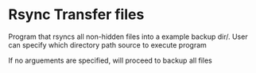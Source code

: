 # Rsync Transfer files

Program that rsyncs all non-hidden files into a example backup dir/. User can specify which directory path source to execute program

If no arguements are specified, will proceed to backup all files 
